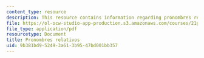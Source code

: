 ```yaml
---
content_type: resource
description: This resource contains information regarding pronombres relativos.
file: https://ol-ocw-studio-app-production.s3.amazonaws.com/courses/21g-704-spanish-iv-spring-2005/9b381bd952493a613b9547bd001bb357_MIT21G_704S05_relativos_cr.pdf
file_type: application/pdf
resourcetype: Document
title: Pronombres relativos
uid: 9b381bd9-5249-3a61-3b95-47bd001bb357
---
```

